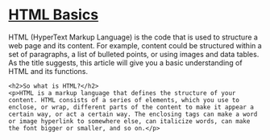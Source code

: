 <!DOCTYPE html>
<html lang="en">
<head>
    <title>HTML Basics</title>
</head>
<body>
    <h1><a href="https://developer.mozilla.org/en-US/docs/Learn/Getting_started_with_the_web/HTML_basics">HTML Basics</a></h1>
    <p>HTML (HyperText Markup Language) is the code that is used to structure a web page and its content. For example, content could be structured within a set of paragraphs, a list of bulleted points, or using images and data tables. As the title suggests, this article will give you a basic understanding of HTML and its functions.</p>
  
    <h2>So what is HTML?</h2>
    <p>HTML is a markup language that defines the structure of your content. HTML consists of a series of elements, which you use to enclose, or wrap, different parts of the content to make it appear a certain way, or act a certain way. The enclosing tags can make a word or image hyperlink to somewhere else, can italicize words, can make the font bigger or smaller, and so on.</p>
  
</body>
</html>
